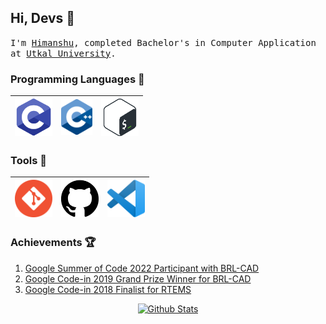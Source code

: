 ## Hi, Devs :metal:

<samp>
I'm <a href="https://www.instagram.com/_.h1manshu._/" target="_blank">Himanshu</a>, completed Bachelor's in Computer Application at <a href="http://utkaluniversity.nic.in" target="_blank">Utkal University</a>.
</samp>


### Programming Languages  :rocket:

| <img title="C" src="https://raw.githubusercontent.com/Himanshu40/Himanshu40/master/img/c.png" width=60> | <img title="C++" src="https://raw.githubusercontent.com/Himanshu40/Himanshu40/master/img/cpp.png" width=50> | <img title="Bash" src="https://raw.githubusercontent.com/Himanshu40/Himanshu40/master/img/bash.png" width=60> |
|:---:|:---:|:---:|

### Tools  :wrench:

| <img title="Git" src="https://raw.githubusercontent.com/Himanshu40/Himanshu40/master/img/git.png" width=60> | <img title="Github" src="https://raw.githubusercontent.com/Himanshu40/Himanshu40/master/img/github.svg" width=60>| <img title="VSCode" src="https://raw.githubusercontent.com/Himanshu40/Himanshu40/master/img/vscode.png" width=60> |
|:---:|:---:|:---:|

### Achievements :trophy:

1. [Google Summer of Code 2022 Participant with BRL-CAD](https://summerofcode.withgoogle.com/programs/2022/projects/KwnENs7p)
2. [Google Code-in 2019 Grand Prize Winner for BRL-CAD](https://drive.google.com/file/d/1mtlIKpu0i77iZrTW4ebJNru1kHBsmiO-/view?usp=sharing)
3. [Google Code-in 2018 Finalist for RTEMS](https://drive.google.com/file/d/0B5x0QRoXIMe6WlRHR3RxQWFlZE12TEkxNkdOOUlDVlAwVUEw/view?usp=sharing)

<p align="center" dir="auto">
        <a target="_blank" rel="noopener noreferrer" href="https://raw.githubusercontent.com/bornmay/bornmay/Update/svg/Bottom.svg"><img src="https://raw.githubusercontent.com/bornmay/bornmay/Update/svg/Bottom.svg" alt="Github Stats" style="max-width: 100%;"></a>
</p>
